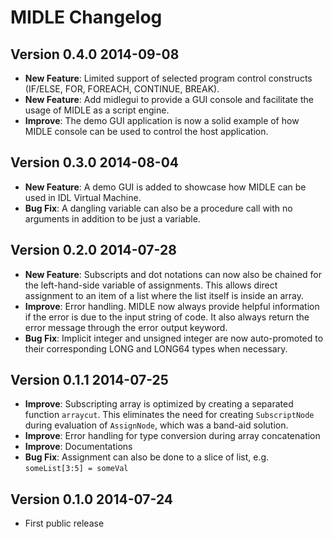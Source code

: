 # MIDLE Changelog

## Version 0.4.0 2014-09-08
* **New Feature**: Limited support of selected program control constructs
  (IF/ELSE, FOR, FOREACH, CONTINUE, BREAK).
* **New Feature**: Add midlegui to provide a GUI console and facilitate the
  usage of MIDLE as a script engine.
* **Improve**: The demo GUI application is now a solid example of how MIDLE
  console can be used to control the host application.

## Version 0.3.0 2014-08-04
* **New Feature**: A demo GUI is added to showcase how MIDLE can be used in IDL
  Virtual Machine.
* **Bug Fix**: A dangling variable can also be a procedure call with no
  arguments in addition to be just a variable.

## Version 0.2.0 2014-07-28
* **New Feature**: Subscripts and dot notations can now also be chained for the
  left-hand-side variable of assignments. This allows direct assignment to an
  item of a list where the list itself is inside an array.
* **Improve**: Error handling. MIDLE now always provide helpful information
  if the error is due to the input string of code. It also always return the
  error message through the error output keyword.
* **Bug Fix**: Implicit integer and unsigned integer are now auto-promoted to
  their corresponding LONG and LONG64 types when necessary.

## Version 0.1.1 2014-07-25
* **Improve**: Subscripting array is optimized by creating a separated function
  `arraycut`. This eliminates the need for creating `SubscriptNode` during
  evaluation of `AssignNode`, which was a band-aid solution.
* **Improve**: Error handling for type conversion during array concatenation
* **Improve**: Documentations
* **Bug Fix**: Assignment can also be done to a slice of list, e.g.
  `someList[3:5] = someVal`

## Version 0.1.0 2014-07-24
* First public release
